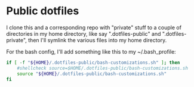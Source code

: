# Public dotfiles

I clone this and a corresponding repo with "private" stuff to a couple of directories in my home directory, like say ".dotfiles-public" and ".dotfiles-private", then I'll symlink the various files into my home directory.

For the bash config, I'll add something like this to my ~/.bash_profile:

```bash
if [ -f "${HOME}/.dotfiles-public/bash-customizations.sh" ]; then
    #shellcheck source=$HOME/.dotfiles-public/bash-customizations.sh
    source "${HOME}/.dotfiles-public/bash-customizations.sh"
fi
```
